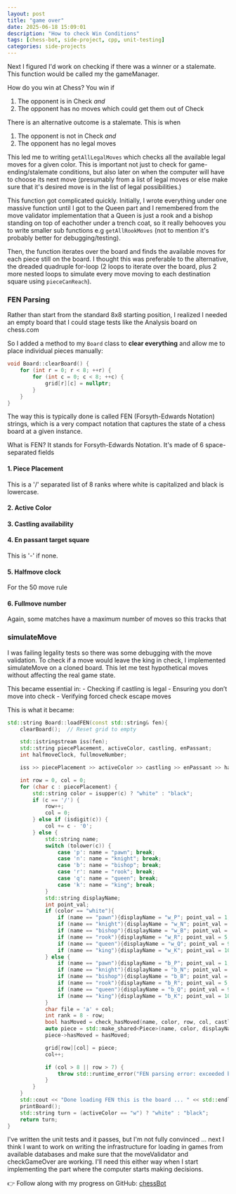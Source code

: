 ```yaml
---
layout: post
title: "game over"
date: 2025-06-18 15:09:01
description: "How to check Win Conditions"
tags: [chess-bot, side-project, cpp, unit-testing]
categories: side-projects
---
```


Next I figured I'd work on checking if there was a winner or a stalemate. This function would be called my the gameManager.

How do you win at Chess? You win if

1. The opponent is in Check _and_
2. The opponent has no moves which could get them out of Check

There is an alternative outcome is a stalemate. This is when

1. The opponent is not in Check _and_
2. The opponent has no legal moves

This led me to writing `getAllLegalMoves` which checks all the available legal moves for a given color. This is important not just to check for game-ending/stalemate conditions, but also later on when the computer will have to choose its next move (presumably from a list of legal moves or else make sure that it's desired move is in the list of legal possibilities.)

This function got complicated quickly. Initially, I wrote everything under one massive function until I got to the Queen part and I remembered from the move validator implementation that a Queen is just a rook and a bishop standing on top of eachother under a trench coat, so it really behooves you to write smaller sub functions e.g `getAllRookMoves` (not to mention it's probably better for debugging/testing).

Then, the function iterates over the board and finds the available moves for each piece still on the board. I thought this was preferable to the alternative, the dreaded quadruple for-loop (2 loops to iterate over the board, plus 2 more nested loops to simulate every move moving to each destination square using `pieceCanReach`).

### FEN Parsing

Rather than start from the standard 8x8 starting position, I realized I needed an empty board that I could stage tests like the Analysis board on chess.com

So I added a method to my `Board` class to **clear everything** and allow me to place individual pieces manually:

```cpp
void Board::clearBoard() {
    for (int r = 0; r < 8; ++r) {
        for (int c = 0; c < 8; ++c) {
            grid[r][c] = nullptr;
        }
    }
}
```

The way this is typically done is called FEN (Forsyth-Edwards Notation) strings, which is a very compact notation that captures the state of a chess board at a given instance.

What is FEN? It stands for Forsyth-Edwards Notation. It's made of 6 space-separated fields

#### 1. Piece Placement

This is a '/' separated list of 8 ranks where white is capitalized and black is lowercase.

#### 2. Active Color

#### 3. Castling availability

#### 4. En passant target square

This is '-' if none.

#### 5. Halfmove clock

For the 50 move rule

#### 6. Fullmove number

Again, some matches have a maximum number of moves so this tracks that

### simulateMove

I was failing legality tests so there was some debugging with the move validation. To check if a move would leave the king in check, I implemented simulateMove on a cloned board. This let me test hypothetical moves without affecting the real game state.

This became essential in: - Checking if castling is legal - Ensuring you don’t move into check - Verifying forced check escape moves

This is what it became:

```cpp
std::string Board::loadFEN(const std::string& fen){
    clearBoard();  // Reset grid to empty

    std::istringstream iss(fen);
    std::string piecePlacement, activeColor, castling, enPassant;
    int halfmoveClock, fullmoveNumber;

    iss >> piecePlacement >> activeColor >> castling >> enPassant >> halfmoveClock >> fullmoveNumber;

    int row = 0, col = 0;
    for (char c : piecePlacement) {
        std::string color = isupper(c) ? "white" : "black";
        if (c == '/') {
            row++;
            col = 0;
        } else if (isdigit(c)) {
            col += c - '0';
        } else {
            std::string name;
            switch (tolower(c)) {
                case 'p': name = "pawn"; break;
                case 'n': name = "knight"; break;
                case 'b': name = "bishop"; break;
                case 'r': name = "rook"; break;
                case 'q': name = "queen"; break;
                case 'k': name = "king"; break;
            }
            std::string displayName;
            int point_val;
            if (color == "white"){
                if (name == "pawn"){displayName = "w_P"; point_val = 1;}
                if (name == "knight"){displayName = "w_N"; point_val = 3;}
                if (name == "bishop"){displayName = "w_B"; point_val = 3;}
                if (name == "rook"){displayName = "w_R"; point_val = 5;}
                if (name == "queen"){displayName = "w_Q"; point_val = 9;}
                if (name == "king"){displayName = "w_K"; point_val = 1000;}
            } else {
                if (name == "pawn"){displayName = "b_P"; point_val = 1;}
                if (name == "knight"){displayName = "b_N"; point_val = 3;}
                if (name == "bishop"){displayName = "b_B"; point_val = 3;}
                if (name == "rook"){displayName = "b_R"; point_val = 5;}
                if (name == "queen"){displayName = "b_Q"; point_val = 9;}
                if (name == "king"){displayName = "b_K"; point_val = 1000;}
            }
            char file = 'a' + col;
            int rank = 8 - row;
            bool hasMoved = check_hasMoved(name, color, row, col, castling);
            auto piece = std::make_shared<Piece>(name, color, displayName, file, rank, point_val);
            piece->hasMoved = hasMoved;

            grid[row][col] = piece;
            col++;

            if (col > 8 || row > 7) {
                throw std::runtime_error("FEN parsing error: exceeded board bounds.");
            }
        }
    }
    std::cout << "Done loading FEN this is the board ... " << std::endl;
    printBoard();
    std::string turn = (activeColor == "w") ? "white" : "black";
    return turn;
}
```

I've written the unit tests and it passes, but I'm not fully convinced ... next I think I want to work on writing the infrastructure for loading in games from available databases and make sure that the moveValidator and checkGameOver are working. I'll need this either way when I start implementing the part where the computer starts making decisions.

👉 Follow along with my progress on GitHub: [chessBot](https://github.com/suchkristenwow/chessBot)
